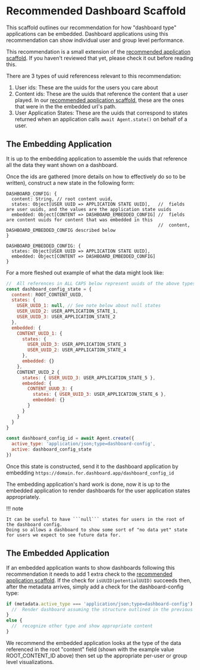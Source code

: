 # Recommended Dashboard Scaffold

This scaffold outlines our recommendation for how "dashboard type" applications can be embedded.
Dashboard applications using this recommendation can show individual user and group level performance.

This recommendation is a small extension of the [recommended application scaffold](/embedding/recommended-app-scaffold/).
If you haven't reviewed that yet, please check it out before reading this.

There are 3 types of uuid referencess relevant to this recommendation:

1.  User ids: These are the uuids for the users you care about
2.  Content ids: These are the uuids that reference the content that a user played.
    In our [recommended application scaffold](/embedding/recommended-app-scaffold/),
    these are the ones that were in the the embedded url's path.
3.  User Application States:
    These are the uuids that correspond to states returned when an application calls ```await Agent.state()``` on behalf of a user.

## The Embedding Application

It is up to the embedding application to assemble the uuids that reference all the data they want shown on a dashboard.

Once the ids are gathered (more details on how to effectively do so to be written), construct a new state in the following form:

```
DASHBOARD_CONFIG: {
  content: String, // root content uuid,
  states: Object[USER UUID => APPLICATION STATE UUID],   //  fields are user uuids, and the values are the application state uuids
  embedded: Object[CONTENT => DASHBOARD_EMBEDDED_CONFIG] //  fields are content uuids for content that was embedded in this
                                                         //  content, DASHBOARD_EMBEDDED_CONFIG described below
}

DASHBOARD_EMBEDDED_CONFIG: {
  states: Object[USER UUID => APPLICATION STATE UUID],
  embedded: Object[CONTENT => DASHBOARD_EMBEDDED_CONFIG]
}
```

For a more fleshed out example of what the data might look like:

```js
//  All references in ALL CAPS below represent uuids of the above types
const dashboard_config_state = {
  content: ROOT_CONTENT_UUID,
  states: {
    USER_UUID_1: null, // See note below about null states
    USER_UUID_2: USER_APPLICATION_STATE_1,
    USER_UUID_3: USER_APPLICATION_STATE_2
  },
  embedded: {
    CONTENT_UUID_1: {
      states: {
        USER_UUID_3: USER_APPLICATION_STATE_3
        USER_UUID_2: USER_APPLICATION_STATE_4
      },
      embedded: {}
    },
    CONTENT_UUID_2 {
      states: { USER_UUID_3: USER_APPLICATION_STATE_5 },
      embedded: {
        CONTENT_UUUD_3: {
          states: { USER_UUID_3: USER_APPLICATION_STATE_6 },
          embedded: {}
        }
      }
    }
  }
}

const dashboard_config_id = await Agent.create({
  active_type: 'application/json;type=dashboard-config',
  active: dashboard_config_state
})
```

Once this state is constructed, send it to the dashboard application by embedding ```https://domain.for.dashboard.app/dashboard_config_id```

The embedding application's hard work is done, now it is up to the embedded application to render dashboards for the user application states appropriately.

!!! note

    It can be useful to have ```null``` states for users in the root of the dashboard config.
    Doing so allows a dashboard to show some sort of "no data yet" state for users we expect to see future data for.


## The Embedded Application

If an embedded application wants to show dashboards following this recommendation
it needs to add 1 extra check to the [recommended application scaffold](/embedding/recommended-app-scaffold/).
If the check for ```isUUID(potentialUUID)``` succeeds then, after the metadata arrives,
simply add a check for the dashboard-config type:

```js
if (metadata.active_type === 'application/json;type=dashboard-config') {
  //  Render dashboard assuming the structure outlined in the previous section
}
else {
  //  recognize other type and show appropriate content
}
```

We recommend the embedded application looks at the type of the data referenced in the root "content" field
(shown with the example value ROOT_CONTENT_ID above) then set up the appropriate per-user or group level visualizations.
